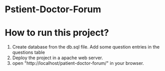 Pstient-Doctor-Forum
====================
How to run this project?
========================

1) Create database fron the db.sql file. Add some question entries in the questions table
2) Deploy the project in a apache web server.
3) open "http://localhost/patient-doctor-forum/" in your browser.
